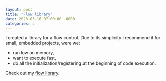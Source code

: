 ```yaml
---
layout: post
title: "Flow library"
date: 2023-03-16 07:00:00 -0000
categories: c
---
```


I created a library for a flow control. Due to its simplicity I recommend it for small,
embedded projects, were we:
- run low on memory, 
- want to execute fast,
- do all the initialization/registering at the beginning of code execution.

Check out my [flow library](https://github.com/grzegorz-grzeda/flow).
